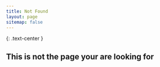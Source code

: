 ```yaml
---
title: Not Found
layout: page
sitemap: false
---
```


{: .text-center }
## This is not the page your are looking for
<div class="mb-5">&nbsp;</div>
<div class="mb-5">&nbsp;</div>
<div class="mb-5">&nbsp;</div>
<div class="mb-5">&nbsp;</div>

